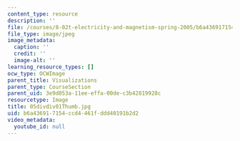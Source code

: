 ```yaml
---
content_type: resource
description: ''
file: /courses/8-02t-electricity-and-magnetism-spring-2005/b6a436917154ccd4461fddd40191b2d2_05divdiv01Thumb.jpg
file_type: image/jpeg
image_metadata:
  caption: ''
  credit: ''
  image-alt: ''
learning_resource_types: []
ocw_type: OCWImage
parent_title: Visualizations
parent_type: CourseSection
parent_uid: 3e9d053a-11ee-effa-00de-c3b42819928c
resourcetype: Image
title: 05divdiv01Thumb.jpg
uid: b6a43691-7154-ccd4-461f-ddd40191b2d2
video_metadata:
  youtube_id: null
---
```

